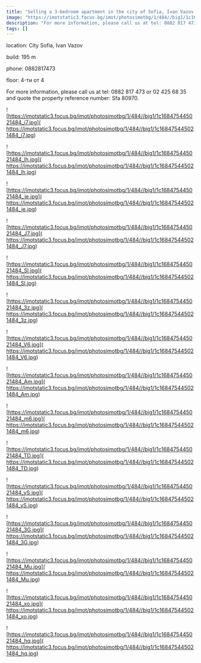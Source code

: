 ```yaml
---
title: "Selling a 3-bedroom apartment in the city of Sofia, Ivan Vazov - 195 sq.m / 439,000 EUR :: imot.bg Ad."
image: "https://imotstatic3.focus.bg/imot/photosimotbg/1/484//big1/1c168475445021484_m3.jpg"
description: "For more information, please call us at tel: 0882 817 473 or 02 425 68 35 and quote the property reference number: Sfa 80970."
tags: []
---
```


location: City Sofia, Ivan Vazov

build: 195 m

phone: 0882817473

floor: 4-ти от 4

For more information, please call us at tel: 0882 817 473 or 02 425 68 35 and quote the property reference number: Sfa 80970.


![https://imotstatic3.focus.bg/imot/photosimotbg/1/484//big1/1c168475445021484_i7.jpg]( https://imotstatic3.focus.bg/imot/photosimotbg/1/484//big1/1c168475445021484_i7.jpg)


![https://imotstatic3.focus.bg/imot/photosimotbg/1/484//big1/1c168475445021484_lh.jpg]( https://imotstatic3.focus.bg/imot/photosimotbg/1/484//big1/1c168475445021484_lh.jpg)


![https://imotstatic3.focus.bg/imot/photosimotbg/1/484//big1/1c168475445021484_je.jpg]( https://imotstatic3.focus.bg/imot/photosimotbg/1/484//big1/1c168475445021484_je.jpg)


![https://imotstatic3.focus.bg/imot/photosimotbg/1/484//big1/1c168475445021484_J7.jpg]( https://imotstatic3.focus.bg/imot/photosimotbg/1/484//big1/1c168475445021484_J7.jpg)


![https://imotstatic3.focus.bg/imot/photosimotbg/1/484//big1/1c168475445021484_Sl.jpg]( https://imotstatic3.focus.bg/imot/photosimotbg/1/484//big1/1c168475445021484_Sl.jpg)


![https://imotstatic3.focus.bg/imot/photosimotbg/1/484//big1/1c168475445021484_3z.jpg]( https://imotstatic3.focus.bg/imot/photosimotbg/1/484//big1/1c168475445021484_3z.jpg)


![https://imotstatic3.focus.bg/imot/photosimotbg/1/484//big1/1c168475445021484_V6.jpg]( https://imotstatic3.focus.bg/imot/photosimotbg/1/484//big1/1c168475445021484_V6.jpg)


![https://imotstatic3.focus.bg/imot/photosimotbg/1/484//big1/1c168475445021484_Am.jpg]( https://imotstatic3.focus.bg/imot/photosimotbg/1/484//big1/1c168475445021484_Am.jpg)


![https://imotstatic3.focus.bg/imot/photosimotbg/1/484//big1/1c168475445021484_m6.jpg]( https://imotstatic3.focus.bg/imot/photosimotbg/1/484//big1/1c168475445021484_m6.jpg)


![https://imotstatic3.focus.bg/imot/photosimotbg/1/484//big1/1c168475445021484_TD.jpg]( https://imotstatic3.focus.bg/imot/photosimotbg/1/484//big1/1c168475445021484_TD.jpg)


![https://imotstatic3.focus.bg/imot/photosimotbg/1/484//big1/1c168475445021484_yS.jpg]( https://imotstatic3.focus.bg/imot/photosimotbg/1/484//big1/1c168475445021484_yS.jpg)


![https://imotstatic3.focus.bg/imot/photosimotbg/1/484//big1/1c168475445021484_3G.jpg]( https://imotstatic3.focus.bg/imot/photosimotbg/1/484//big1/1c168475445021484_3G.jpg)


![https://imotstatic3.focus.bg/imot/photosimotbg/1/484//big1/1c168475445021484_Mu.jpg]( https://imotstatic3.focus.bg/imot/photosimotbg/1/484//big1/1c168475445021484_Mu.jpg)


![https://imotstatic3.focus.bg/imot/photosimotbg/1/484//big1/1c168475445021484_xo.jpg]( https://imotstatic3.focus.bg/imot/photosimotbg/1/484//big1/1c168475445021484_xo.jpg)


![https://imotstatic3.focus.bg/imot/photosimotbg/1/484//big1/1c168475445021484_hq.jpg]( https://imotstatic3.focus.bg/imot/photosimotbg/1/484//big1/1c168475445021484_hq.jpg)


